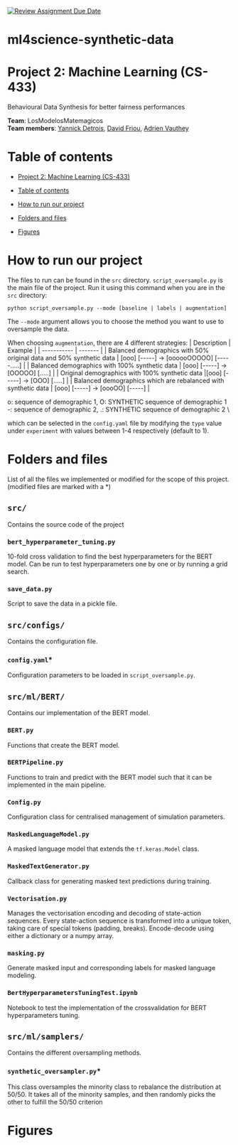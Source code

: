 [![Review Assignment Due Date](https://classroom.github.com/assets/deadline-readme-button-24ddc0f5d75046c5622901739e7c5dd533143b0c8e959d652212380cedb1ea36.svg)](https://classroom.github.com/a/fEFF99tU)

# ml4science-synthetic-data
# Project 2: Machine Learning (CS-433)

Behavioural Data Synthesis for better fairness performances

**Team**: LosModelosMatemagicos <br>
**Team members**: [Yannick Detrois](https://github.com/YannickDetrois), [David Friou](https://github.com/AfroDeivid), [Adrien Vauthey](https://github.com/Lugiasc) 

# Table of contents
- [Project 2: Machine Learning (CS-433)](#project-2-machine-learning-cs-433)
- [Table of contents](#table-of-contents)
- [How to run our project](#how-to-run-our-project)
- [Folders and files](#folders-and-files)

- [Figures](#figures)

# How to run our project
The files to run can be found in the `src` directory. `script_oversample.py` is the main file of the project. Run it using this command when you are in the `src` directory:
```
python script_oversample.py --mode [baseline | labels | augmentation]
```
The `--mode` argument allows you to choose the method you want to use to oversample the data. 

When choosing `augmentation`, there are 4 different strategies:
| Description | Example |
| ----------- | ------- |
| Balanced demographics with 50% original data and 50% synthetic data | [ooo] [-----] -> [oooooOOOOO] [-----.....] |
| Balanced demographics with 100% synthetic data | [ooo] [-----] -> [OOOOO] [.....] |
| Original demographics with 100% synthetic data |[ooo] [-----] -> [OOO] [.....] |
| Balanced demographics which are rebalanced with synthetic data | [ooo] [-----] -> [oooOO] [-----] |

o: sequence of demographic 1, O: SYNTHETIC sequence of demographic 1 \
-: sequence of demographic 2, .: SYNTHETIC sequence of demographic 2 \

which can be selected in the `config.yaml` file by modifying the `type` value under `experiment` with values between 1-4 respectively (default to 1).

# Folders and files
List of all the files we implemented or modified for the scope of this project. (modified files are marked with a *)

## `src/`
Contains the source code of the project

### `bert_hyperparameter_tuning.py`
10-fold cross validation to find the best hyperparameters for the BERT model. Can be run to test hyperparameters one by one or by running a grid search.

### `save_data.py`
Script to save the data in a pickle file.

## `src/configs/`
Contains the configuration file.

### `config.yaml`*
Configuration parameters to be loaded in `script_oversample.py`.

## `src/ml/BERT/`
Contains our implementation of the BERT model.

### `BERT.py`
Functions that create the BERT model.

### `BERTPipeline.py`
Functions to train and predict with the BERT model such that it can be implemented in the main pipeline.

### `Config.py`
Configuration class for centralised management of simulation parameters.

### `MaskedLanguageModel.py`
A masked language model that extends the `tf.keras.Model` class.

### `MaskedTextGenerator.py`
Callback class for generating masked text predictions during training.

### `Vectorisation.py`
Manages the vectorisation encoding and decoding of state-action sequences.
Every state-action sequence is transformed into a unique token, taking care of special tokens (padding, breaks). Encode-decode using either a dictionary or a numpy array.

### `masking.py`
Generate masked input and corresponding labels for masked language modeling.

### `BertHyperparametersTuningTest.ipynb`
Notebook to test the implementation of the crossvalidation for BERT hyperparameters tuning.

## `src/ml/samplers/`
Contains the different oversampling methods.

### `synthetic_oversampler.py`*
This class oversamples the minority class to rebalance the distribution at 50/50. 
It takes all of the minority samples, and then randomly picks the other to fulfill the 50/50 criterion

# Figures

